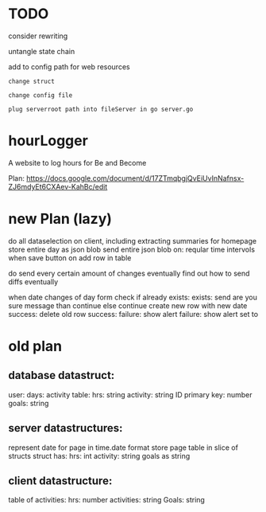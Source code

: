 # TODO
consider rewriting

untangle state chain

add to config path for web resources

    change struct
    
    change config file

    plug serverroot path into fileServer in go server.go
    

# hourLogger
A website to log hours for Be and Become 

Plan:
https://docs.google.com/document/d/17ZTmqbgjQvEiUvInNafnsx-ZJ6mdyEt6CXAev-KahBc/edit

# new Plan (lazy)
do all dataselection on client, including extracting summaries for homepage
store entire day as json blob
send entire json blob on:
    reqular time intervols
    when save button
    on add row in table

do send every certain amount of changes eventually
find out how to send diffs eventually

when date changes of day form
    check if already exists:
     exists:
        send are you sure message than continue
        else continue
    create new row with new date
            success:
                delete old row
                    success:
                    failure:
                        show alert
            failure:
                show alert
                set to 

# old plan
## database datastruct:
user:
    days:
        activity table:
            hrs: string
            activity: string
            ID primary key: number
        goals: string
            

## server datastructures:
represent date for page in time.date format
store page table in slice of structs
    struct has:
        hrs: int
        activity: string
goals as string

## client datastructure:
table of activities:
    hrs: number
    activities: string
Goals: string
